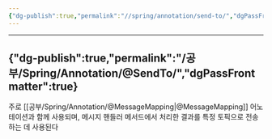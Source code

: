 ```yaml
---
{"dg-publish":true,"permalink":"//spring/annotation/send-to/","dgPassFrontmatter":true}
---
```



---
{"dg-publish":true,"permalink":"/공부/Spring/Annotation/@SendTo/","dgPassFrontmatter":true}
---

주로 [[공부/Spring/Annotation/@MessageMapping\|@MessageMapping]] 어노테이션과 함께 사용되며, 메시지 핸들러 메서드에서 처리한 결과를 특정 토픽으로 전송하는 데 사용된다